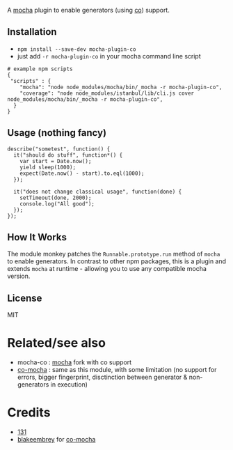
A [mocha](https://github.com/mochajs/mocha) plugin to enable generators (using [co](https://github.com/tj/co)) support.


## Installation
* `npm install --save-dev mocha-plugin-co`
* just add `-r mocha-plugin-co` in your mocha command line script
```
# example npm scripts
{
 "scripts" : {
    "mocha": "node node_modules/mocha/bin/_mocha -r mocha-plugin-co",
    "coverage": "node node_modules/istanbul/lib/cli.js cover  node_modules/mocha/bin/_mocha -r mocha-plugin-co",
  }
}
```

## Usage (nothing fancy)
```
describe("sometest", function() {
  it("should do stuff", function*() {
    var start = Date.now();
    yield sleep(1000);
    expect(Date.now() - start).to.eql(1000);
  });

  it("does not change classical usage", function(done) {
    setTimeout(done, 2000);
    console.log("All good");
  });
});
```


## How It Works

The module monkey patches the `Runnable.prototype.run` method of `mocha` to enable generators. In contrast to other npm packages, this is a plugin and extends `mocha` at runtime - allowing you to use any compatible mocha version.

## License

MIT

# Related/see also
* mocha-co : [mocha](https://github.com/mochajs/mocha) fork with co support
* [co-mocha](https://github.com/blakeembrey/co-mocha) : same as this module, with some limitation (no support for errors, bigger fingerprint, disctinction between generator & non-generators in execution)


# Credits
* [131](https://github.com/131)
* [blakeembrey](https://github.com/blakeembrey) for [co-mocha](https://github.com/blakeembrey/co-mocha)
